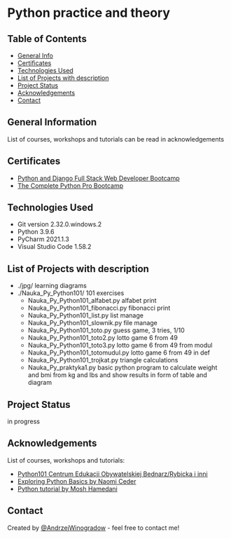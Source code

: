 # Python practice and theory

## Table of Contents
* [General Info](#general-information)
* [Certificates](#certificates)
* [Technologies Used](#technologies-used) <!--  * [Features](#features)  --> <!--  * [Screenshots](#screenshots)  --> <!-- * [Setup](#setup) --> <!--  * [Usage](#usage) -->
* [List of Projects with description](#list-of-projects-with-describtion)
* [Project Status](#project-status) <!--  * [Room for Improvement](#room-for-improvement) -->
* [Acknowledgements](#acknowledgements)
* [Contact](#contact)
<!-- * [License](#license) -->


## General Information

List of courses, workshops and tutorials can be read in acknowledgements

## Certificates

- [Python and Django Full Stack Web Developer Bootcamp](https://www.udemy.com/certificate/UC-2896cf76-c7e6-4add-8d67-4d265f765496/)
- [The Complete Python Pro Bootcamp](https://www.udemy.com/certificate/UC-97419bc6-d42b-4d0c-95e6-51d63d4a6102/)

## Technologies Used

- Git version 2.32.0.windows.2
- Python 3.9.6
- PyCharm 2021.1.3
- Visual Studio Code 1.58.2
<!--  - Tech 1 - version 1.0
- Tech 2 - version 2.0
- Tech 3 - version 3.0 -->

## List of Projects with description

- ./jpg/ learning diagrams
- ./Nauka_Py_Python101/ 101 exercises
  - Nauka_Py_Python101_alfabet.py alfabet print
  - Nauka_Py_Python101_fibonacci.py fibonacci print
  - Nauka_Py_Python101_list.py list manage
  - Nauka_Py_Python101_slownik.py file manage
  - Nauka_Py_Python101_toto.py guess game, 3 tries, 1/10
  - Nauka_Py_Python101_toto2.py lotto game 6 from 49
  - Nauka_Py_Python101_toto3.py lotto game 6 from 49 from modul
  - Nauka_Py_Python101_totomudul.py lotto game 6 from 49 in def
  - Nauka_Py_Python101_trojkat.py triangle calculations
  - Nauka_Py_praktyka1.py basic python program to calculate weight and bmi from kg and lbs and show results in form of table and diagram


<!--## Features
List the ready features here:
- Awesome feature 1
- Awesome feature 2
- Awesome feature 3-->


<!--  ## Screenshots
![Example screenshot](./img/screenshot.png) -->
<!-- If you have screenshots you'd like to share, include them here. -->


<!--  ## Setup
What are the project requirements/dependencies? Where are they listed? A requirements.txt or a Pipfile.lock file perhaps? Where is it located?

Proceed to describe how to install / setup one's local environment / get started with the project.
-->

<!--  ## Usage
How does one go about using it?
Provide various use cases and code examples here.

`write-your-code-here` -->


## Project Status

in progress


<!--  ## Room for Improvement
Include areas you believe need improvement / could be improved. Also add TODOs for future development.

Room for improvement:
- Improvement to be done 1
- Improvement to be done 2

To do:
- Feature to be added 1
- Feature to be added 2  -->


## Acknowledgements
List of courses, workshops and tutorials: 

- [Python101 Centrum Edukacji Obywatelskiej Bednarz/Rybicka i inni](https://python101.readthedocs.io/pl/latest/index.html)
- [Exploring Python Basics by Naomi Ceder](https://www.manning.com/books/exploring-python-basics?query=Exploring%20Python%20Basics)
- [Python tutorial by Mosh Hamedani](https://programmingwithmosh.com/category/python/)

## Contact
Created by [@AndrzejWinogradow](https://github.com/AndrzejWinogradow) - feel free to contact me!
